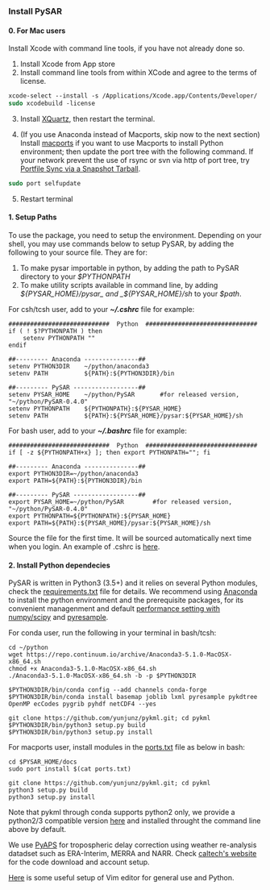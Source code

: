 ### Install PySAR

#### 0. For Mac users     

Install Xcode with command line tools, if you have not already done so.

1. Install Xcode from App store
2. Install command line tools from within XCode and agree to the terms of license.

```tcsh   
xcode-select --install -s /Applications/Xcode.app/Contents/Developer/ 
sudo xcodebuild -license 
```   

3. Install [XQuartz](https://www.xquartz.org), then restart the terminal.

4. (If you use Anaconda instead of Macports, skip now to the next section)    
Install [macports](https://www.macports.org/install.php) if you want to use Macports to install Python environment; then update the port tree with the following command. If your network prevent the use of rsync or svn via http of port tree, try [Portfile Sync via a Snapshot Tarball](https://trac.macports.org/wiki/howto/PortTreeTarball).
```tcsh
sudo port selfupdate
```

    

5. Restart terminal

#### 1. Setup Paths    

To use the package, you need to setup the environment. Depending on your shell, you may use commands below to setup PySAR, by adding the following to your source file. They are for:   
1. To make pysar importable in python, by adding the path to PySAR directory to your _$PYTHONPATH_    
2. To make utility scripts available in command line, by adding _${PYSAR_HOME}/pysar_ and _${PYSAR_HOME}/sh_ to your _$path_.   
   
For csh/tcsh user, add to your **_~/.cshrc_** file for example:   

    ############################  Python  ###############################
    if ( ! $?PYTHONPATH ) then
        setenv PYTHONPATH ""
    endif
    
    ##--------- Anaconda ---------------## 
    setenv PYTHON3DIR    ~/python/anaconda3
    setenv PATH          ${PATH}:${PYTHON3DIR}/bin
    
    ##--------- PySAR ------------------## 
    setenv PYSAR_HOME    ~/python/PySAR       #for released version, "~/python/PySAR-0.4.0"
    setenv PYTHONPATH    ${PYTHONPATH}:${PYSAR_HOME}
    setenv PATH          ${PATH}:${PYSAR_HOME}/pysar:${PYSAR_HOME}/sh
   
For bash user, add to your **_~/.bashrc_** file for example:   

    ############################  Python  ###############################
    if [ -z ${PYTHONPATH+x} ]; then export PYTHONPATH=""; fi
    
    ##--------- Anaconda ---------------## 
    export PYTHON3DIR=~/python/anaconda3
    export PATH=${PATH}:${PYTHON3DIR}/bin
    
    ##--------- PySAR ------------------## 
    export PYSAR_HOME=~/python/PySAR        #for released version, "~/python/PySAR-0.4.0"
    export PYTHONPATH=${PYTHONPATH}:${PYSAR_HOME}   
    export PATH=${PATH}:${PYSAR_HOME}/pysar:${PYSAR_HOME}/sh   

Source the file for the first time. It will be sourced automatically next time when you login. An example of .cshrc is [here](https://github.com/yunjunz/macOS_Setup/blob/master/cshrc.md).
   
   
#### 2. Install Python dependecies
PySAR is written in Python3 (3.5+) and it relies on several Python modules, check the [requirements.txt](./requirements.txt) file for details. We recommend using [Anaconda](https://www.anaconda.com/download/) to install the python environment and the prerequisite packages, for its convenient managenment and default [performance setting with numpy/scipy](http://markus-beuckelmann.de/blog/boosting-numpy-blas.html) and [pyresample](https://github.com/pytroll/pyresample).


For conda user, run the following in your terminal in bash/tcsh:   

    cd ~/python
    wget https://repo.continuum.io/archive/Anaconda3-5.1.0-MacOSX-x86_64.sh
    chmod +x Anaconda3-5.1.0-MacOSX-x86_64.sh
    ./Anaconda3-5.1.0-MacOSX-x86_64.sh -b -p $PYTHON3DIR
    
    $PYTHON3DIR/bin/conda config --add channels conda-forge
    $PYTHON3DIR/bin/conda install basemap joblib lxml pyresample pykdtree OpenMP ecCodes pygrib pyhdf netCDF4 --yes   
    
    git clone https://github.com/yunjunz/pykml.git; cd pykml
    $PYTHON3DIR/bin/python3 setup.py build     
    $PYTHON3DIR/bin/python3 setup.py install    
   
For macports user, install modules in the [ports.txt](https://github.com/yunjunz/PySAR/blob/master/docs/ports.txt) file as below in bash:       
    
    cd $PYSAR_HOME/docs
    sudo port install $(cat ports.txt)
    
    git clone https://github.com/yunjunz/pykml.git; cd pykml
    python3 setup.py build     
    python3 setup.py install   

Note that pykml through conda supports python2 only, we provide a python2/3 compatible version [here](https://github.com/yunjunz/pykml.git) and installed throught the command line above by default.
  
We use [PyAPS](http://earthdef.caltech.edu/projects/pyaps/wiki/Main) for tropospheric delay correction using weather re-analysis datadset such as ERA-Interim, MERRA and NARR. Check [caltech's website](http://earthdef.caltech.edu/projects/pyaps/wiki/Main) for the code download and account setup.

[Here](https://github.com/yunjunz/macOS_Setup/blob/master/vim.md) is some useful setup of Vim editor for general use and Python.
